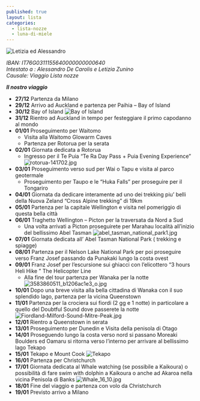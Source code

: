 ```yaml
---
published: true
layout: lista
categories:
  - lista-nozze
  - luna-di-miele
---
```

![Letizia ed Alessandro]({{site.baseurl}}/images/copertina.jpeg)

<address>
IBAN: IT76G0311155640000000000640 <br/>
Intestato a : Alessandro De Carolis e Letizia Zunino<br/>
Causale: Viaggio Lista nozze
</address>

_**Il nostro viaggio**_

									     
- **27/12** Partenza da Milano
- **29/12** Arrivo ad Auckland e partenza per Paihia – Bay of Island
- **30/12** Bay of Island
	![Bay of Island]({{site.baseurl}}/images/bay_of_island.jpg)
- **31/12** Rientro ad Auckland in tempo per festeggiare il primo capodanno al mondo
- **01/01** Proseguimento per Waitomo
	- Visita alla Waitomo Glowarm Caves
    - Partenza per Rotorua per la serata
- **02/01** Giornata dedicata a Rotorua
	- Ingresso per il Te Puia  “Te Ra Day Pass +  Puia Evening Experience”
	![rotorua-141702.jpg]({{site.baseurl}}/images/rotorua-141702.jpg)            
- **03/01** Proseguimento verso sud per Wai o Tapu e visita al  parco geotermale
	- Proseguimento per  Taupo  e le “Huka Falls” per proseguire per il Tongariro            
- **04/01** Giornata da dedicare interamente ad uno dei trekking  piu’ belli della Nuova Zeland	“Cross Alpine trekking” di  19km            
- **05/01** Partenza per la capitale  Wellington e visita nel pomeriggio di questa bella città
- **06/01** Traghetto Wellington – Picton per la  traversata da Nord a Sud
	 - Una volta arrivati a Picton proseguirete per Marahau località all’inizio del bellissimo 		Abel Tasman
	![abel_tasman_national_park1.jpg]({{site.baseurl}}/images/abel_tasman_national_park1.jpg)
- **07/01** Giornata dedicata all’ Abel Tasman National Park ( trekking e spiagge)
- **08/01** Partenza per il  Nelson Lake National Park per poi proseguire verso Franz Josef passando da Punakaki lungo la costa ovest
- **09/01** Franz Josef per l’escursione sui ghiacci con l’elicottero  “3 hours Heli Hike ” The Helicopter Line 
	- Alla fine del tour partenza per Wanaka per la notte
	![3583860511_b1206ac1e3_o.jpg]({{site.baseurl}}/images/3583860511_b1206ac1e3_o.jpg)
- **10/01** Dopo una breve visita alla bella cittadina di Wanaka con il suo splendido lago, 	partenza per la vicina Queenstown
- **11/01** Partenza per la crociera sui fiordi (2 gg e 1 notte) in particolare a quello del Doubtful Sound dove passerete la notte 
![Fiordland-Milford-Sound-Mitre-Peak.jpg]({{site.baseurl}}/images/Fiordland-Milford-Sound-Mitre-Peak.jpg)
- **12/01**	Rientro a Queenstown in serata
- **13/01**	Proseguimento per Dunedin e Visita della penisola di Otago
- **14/01**	Proseguendo lungo la costa verso nord si passano Moreaki Boulders ed Oamaru si ritorna verso l’interno per arrivare al bellissimo lago Tekapo
- **15/01**	Tekapo e Mount Cook
	![Tekapo]({{site.baseurl}}/images/Tekapo.jpg)
- **16/01**	Partenza per Christchurch
- **17/01**	Giornata dedicata al Whale watching (se possibile a Kaikoura) o possibilità di fare swim with dolphin a Kaikoura o anche ad  Akaroa nella vicina Penisola di Banks
	![Whale_16_10.jpg]({{site.baseurl}}/images/Whale_16_10.jpg)
- **18/01**	Fine del viaggio e partenza con volo da Christchurch 
- **19/01**	Previsto arrivo a Milano
